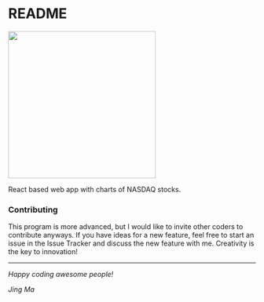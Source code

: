 # README

<img src="https://encrypted-tbn0.gstatic.com/images?q=tbn:ANd9GcTeBBzYz3AIz__2tBc-Y_XsoUPJJuHwrTvQ2bsFQMd37ZMp3gGjDg" width="300">

React based web app with charts of NASDAQ stocks.

### Contributing

This program is more advanced, but I would like to invite other coders to contribute anyways. If you have ideas for a new feature, feel free to start an issue in the Issue Tracker and discuss the new feature with me.
Creativity is the key to innovation!

---

_Happy coding awesome people!_

_Jing Ma_

